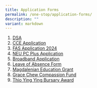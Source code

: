```yaml
---
title: Application Forms
permalink: /one-stop/application-forms/
description: ""
variant: markdown
---
```

1. <a href="/files/One%20Stop/SACSS-DSA-Sec-2021_updated.pdf" target="_blank">DSA</a> 
2. <a href="https://go.gov.sg/sacss-cce-application-form" target="_blank">CCE Application</a> 
3. [FAS Application 2024](/files/2024_MOE_FAS_Application_Form.pdf)
5. <a href="https://www.imda.gov.sg/neupc" target="_blank">NEU PC Plus Application</a>
6.  <a href="https://eservice.imda.gov.sg/das/homepage" target="_blank">Broadband Application</a> 
7.  <a href="https://go.gov.sg/sacssloaform" target="_blank">Leave of Absence Form</a> 
8.   <a href="https://forms.zohopublic.com/SACSS/form/StMagdalenesFund/formperma/jqAWMs4sLEvbxn_X_kaQN3IH4m1-5u8L0n5F0J79obI" target="_blank">Magdalenian Education Grant</a>
9.    <a href="https://forms.zohopublic.com/SACSS/form/GraceChewCompassionFund/formperma/PKTN7nmOdF6mLaLQjeGaIbsDXF5QnUrHHmdOkDOgslw" target="_blank">Grace Chew Compassion Fund</a>  
10.    <a href="https://forms.zohopublic.com/SACSS/form/ThioYingYingBursaryAward/formperma/mHtR3ElABmaNFyAEpn_OPvYLIuA5wqZzK3x-WS019ic" target="_blank">Thio Ying Ying Bursary Award</a>